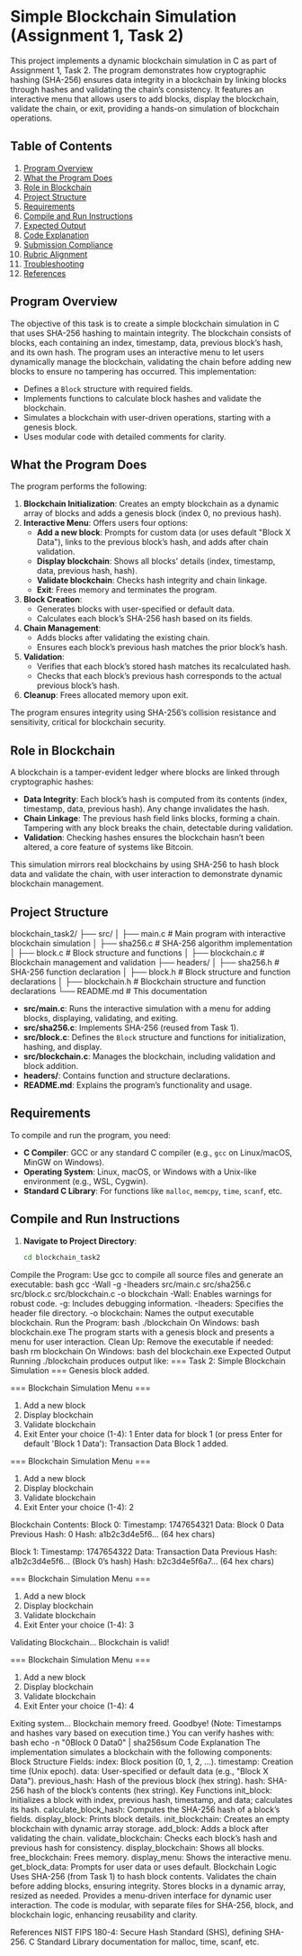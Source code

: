 # Simple Blockchain Simulation (Assignment 1, Task 2)

This project implements a dynamic blockchain simulation in C as part of Assignment 1, Task 2. The program demonstrates how cryptographic hashing (SHA-256) ensures data integrity in a blockchain by linking blocks through hashes and validating the chain’s consistency. It features an interactive menu that allows users to add blocks, display the blockchain, validate the chain, or exit, providing a hands-on simulation of blockchain operations.

## Table of Contents
1. [Program Overview](#program-overview)
2. [What the Program Does](#what-the-program-does)
3. [Role in Blockchain](#role-in-blockchain)
4. [Project Structure](#project-structure)
5. [Requirements](#requirements)
6. [Compile and Run Instructions](#compile-and-run-instructions)
7. [Expected Output](#expected-output)
8. [Code Explanation](#code-explanation)
9. [Submission Compliance](#submission-compliance)
10. [Rubric Alignment](#rubric-alignment)
11. [Troubleshooting](#troubleshooting)
12. [References](#references)

## Program Overview
The objective of this task is to create a simple blockchain simulation in C that uses SHA-256 hashing to maintain integrity. The blockchain consists of blocks, each containing an index, timestamp, data, previous block’s hash, and its own hash. The program uses an interactive menu to let users dynamically manage the blockchain, validating the chain before adding new blocks to ensure no tampering has occurred. This implementation:
- Defines a `Block` structure with required fields.
- Implements functions to calculate block hashes and validate the blockchain.
- Simulates a blockchain with user-driven operations, starting with a genesis block.
- Uses modular code with detailed comments for clarity.

## What the Program Does
The program performs the following:
1. **Blockchain Initialization**: Creates an empty blockchain as a dynamic array of blocks and adds a genesis block (index 0, no previous hash).
2. **Interactive Menu**: Offers users four options:
   - **Add a new block**: Prompts for custom data (or uses default "Block X Data"), links to the previous block’s hash, and adds after chain validation.
   - **Display blockchain**: Shows all blocks’ details (index, timestamp, data, previous hash, hash).
   - **Validate blockchain**: Checks hash integrity and chain linkage.
   - **Exit**: Frees memory and terminates the program.
3. **Block Creation**:
   - Generates blocks with user-specified or default data.
   - Calculates each block’s SHA-256 hash based on its fields.
4. **Chain Management**:
   - Adds blocks after validating the existing chain.
   - Ensures each block’s previous hash matches the prior block’s hash.
5. **Validation**:
   - Verifies that each block’s stored hash matches its recalculated hash.
   - Checks that each block’s previous hash corresponds to the actual previous block’s hash.
6. **Cleanup**: Frees allocated memory upon exit.

The program ensures integrity using SHA-256’s collision resistance and sensitivity, critical for blockchain security.

## Role in Blockchain
A blockchain is a tamper-evident ledger where blocks are linked through cryptographic hashes:
- **Data Integrity**: Each block’s hash is computed from its contents (index, timestamp, data, previous hash). Any change invalidates the hash.
- **Chain Linkage**: The previous hash field links blocks, forming a chain. Tampering with any block breaks the chain, detectable during validation.
- **Validation**: Checking hashes ensures the blockchain hasn’t been altered, a core feature of systems like Bitcoin.

This simulation mirrors real blockchains by using SHA-256 to hash block data and validate the chain, with user interaction to demonstrate dynamic blockchain management.

## Project Structure
blockchain_task2/
├── src/
│   ├── main.c          # Main program with interactive blockchain simulation
│   ├── sha256.c        # SHA-256 algorithm implementation
│   ├── block.c         # Block structure and functions
│   ├── blockchain.c    # Blockchain management and validation
├── headers/
│   ├── sha256.h        # SHA-256 function declaration
│   ├── block.h         # Block structure and function declarations
│   ├── blockchain.h    # Blockchain structure and function declarations
└── README.md           # This documentation

- **src/main.c**: Runs the interactive simulation with a menu for adding blocks, displaying, validating, and exiting.
- **src/sha256.c**: Implements SHA-256 (reused from Task 1).
- **src/block.c**: Defines the `Block` structure and functions for initialization, hashing, and display.
- **src/blockchain.c**: Manages the blockchain, including validation and block addition.
- **headers/**: Contains function and structure declarations.
- **README.md**: Explains the program’s functionality and usage.

## Requirements
To compile and run the program, you need:
- **C Compiler**: GCC or any standard C compiler (e.g., `gcc` on Linux/macOS, MinGW on Windows).
- **Operating System**: Linux, macOS, or Windows with a Unix-like environment (e.g., WSL, Cygwin).
- **Standard C Library**: For functions like `malloc`, `memcpy`, `time`, `scanf`, etc.

## Compile and Run Instructions
1. **Navigate to Project Directory**:
   ```bash
   cd blockchain_task2
Compile the Program:
Use gcc to compile all source files and generate an executable:
bash
gcc -Wall -g -Iheaders src/main.c src/sha256.c src/block.c src/blockchain.c -o blockchain
-Wall: Enables warnings for robust code.
-g: Includes debugging information.
-Iheaders: Specifies the header file directory.
-o blockchain: Names the output executable blockchain.
Run the Program:
bash
./blockchain
On Windows:
bash
blockchain.exe
The program starts with a genesis block and presents a menu for user interaction.
Clean Up:
Remove the executable if needed:
bash
rm blockchain
On Windows:
bash
del blockchain.exe
Expected Output
Running ./blockchain produces output like:
=== Task 2: Simple Blockchain Simulation ===
Genesis block added.

=== Blockchain Simulation Menu ===
1. Add a new block
2. Display blockchain
3. Validate blockchain
4. Exit
Enter your choice (1-4): 1
Enter data for block 1 (or press Enter for default 'Block 1 Data'): Transaction Data
Block 1 added.

=== Blockchain Simulation Menu ===
1. Add a new block
2. Display blockchain
3. Validate blockchain
4. Exit
Enter your choice (1-4): 2

Blockchain Contents:
Block 0:
Timestamp: 1747654321
Data: Block 0 Data
Previous Hash: 0
Hash: a1b2c3d4e5f6... (64 hex chars)

Block 1:
Timestamp: 1747654322
Data: Transaction Data
Previous Hash: a1b2c3d4e5f6... (Block 0’s hash)
Hash: b2c3d4e5f6a7... (64 hex chars)

=== Blockchain Simulation Menu ===
1. Add a new block
2. Display blockchain
3. Validate blockchain
4. Exit
Enter your choice (1-4): 3

Validating Blockchain...
Blockchain is valid!

=== Blockchain Simulation Menu ===
1. Add a new block
2. Display blockchain
3. Validate blockchain
4. Exit
Enter your choice (1-4): 4

Exiting system...
Blockchain memory freed. Goodbye!
(Note: Timestamps and hashes vary based on execution time.)
You can verify hashes with:
bash
echo -n "0<timestamp>Block 0 Data0" | sha256sum
Code Explanation
The implementation simulates a blockchain with the following components:
Block Structure
Fields:
index: Block position (0, 1, 2, ...).
timestamp: Creation time (Unix epoch).
data: User-specified or default data (e.g., "Block X Data").
previous_hash: Hash of the previous block (hex string).
hash: SHA-256 hash of the block’s contents (hex string).
Key Functions
init_block: Initializes a block with index, previous hash, timestamp, and data; calculates its hash.
calculate_block_hash: Computes the SHA-256 hash of a block’s fields.
display_block: Prints block details.
init_blockchain: Creates an empty blockchain with dynamic array storage.
add_block: Adds a block after validating the chain.
validate_blockchain: Checks each block’s hash and previous hash for consistency.
display_blockchain: Shows all blocks.
free_blockchain: Frees memory.
display_menu: Shows the interactive menu.
get_block_data: Prompts for user data or uses default.
Blockchain Logic
Uses SHA-256 (from Task 1) to hash block contents.
Validates the chain before adding blocks, ensuring integrity.
Stores blocks in a dynamic array, resized as needed.
Provides a menu-driven interface for dynamic user interaction.
The code is modular, with separate files for SHA-256, block, and blockchain logic, enhancing reusability and clarity.


References
NIST FIPS 180-4: Secure Hash Standard (SHS), defining SHA-256.
C Standard Library documentation for malloc, time, scanf, etc.
```